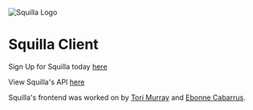 ![Squilla Logo](https://github.com/squilla/client/blob/develop/src/Components/Navbar/Components/Logo/squilla-logo.png)

# Squilla Client
Sign Up for Squilla today [here]()

View Squilla's API [here](https://github.com/squilla/api)

Squilla's frontend was worked on by [Tori Murray](https://github.com/t0ri) and [Ebonne Cabarrus](https://github.com/ebonnecab).
